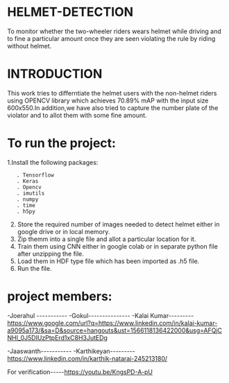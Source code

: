 
# HELMET-DETECTION
 To monitor whether the two-wheeler riders wears helmet while driving and to fine a particular amount once they are seen violating the rule by riding without helmet.
 
 # INTRODUCTION
 This work tries to differntiate the helmet users with the non-helmet riders using OPENCV library which achieves  70.89% mAP with the input size 600x550.In addition,we have also tried to capture the number plate of the violator and to allot them with some fine amount.
  
 # To run the project:
 1.Install the following packages:
 ```
    . Tensorflow
    . Keras
    . Opencv
    . imutils
    . numpy
    . time
    . h5py
  ```  
  2. Store the required number of images needed to detect helmet either in google drive or in local memory.
  3. Zip themm into a single file and allot a particular location for it.
  4. Train them using CNN either in google colab or in  separate python file after unzipping the file.
  5. Load them in HDF type file which has been imported as .h5 file.
  6. Run the file.
  
  
 # project members:
  -Joerahul -----------
  -Gokul---------------
  -Kalai Kumar---------https://www.google.com/url?q=https://www.linkedin.com/in/kalai-kumar-a9095a173/&sa=D&source=hangouts&ust=1566118136422000&usg=AFQjCNHI_0J5DIUzPtpErd1xC8H3JutEDg

  -Jaaswanth-----------
  -Karthikeyan---------https://www.linkedin.com/in/karthik-nataraj-245213180/
  


  For verification-----https://youtu.be/KngsPD-A-pU
